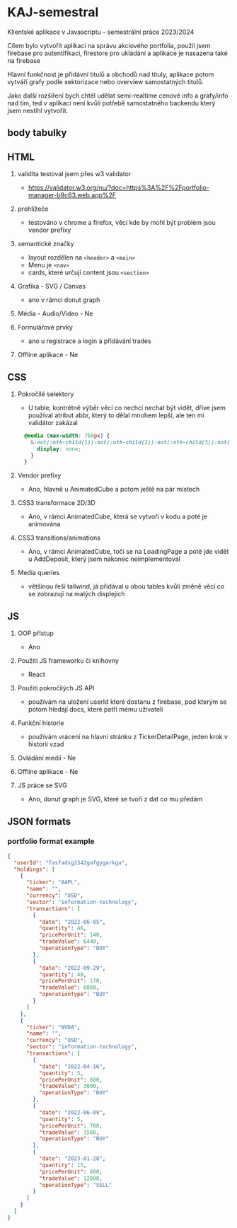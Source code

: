 # KAJ-semestral

Klientské aplikace v Javascriptu - semestrální práce 2023/2024

Cílem bylo vytvořit aplikaci na správu akciového portfolia, použil jsem firebase pro autentifikaci, firestore pro ukládání a aplikace je nasazena také na firebase

Hlavní funkčnost je přidávní titulů a obchodů nad tituly, aplikace potom vytváří grafy podle sektorizace nebo overview samostatných titulů.

Jako další rozšíření bych chtěl udělat semi-realtime cenové info a grafy/info nad tím, ted v aplikaci není kvůli potřebě samostatného backendu který jsem nestihl vytvořit.

## body tabulky

## HTML 

1) validita
testoval jsem přes w3 validator
    * https://validator.w3.org/nu/?doc=https%3A%2F%2Fportfolio-manager-b9c63.web.app%2F

2) prohlížeče
    * testováno v chrome a firefox, věci kde by mohl být problém jsou vendor prefixy

3) semantické značky
    * layout rozdělen na `<header>` a `<main>`
    * Menu je `<nav>`
    * cards, které určují content jsou `<section>`

4) Grafika - SVG / Canvas
    * ano v rámci donut graph

5) Média - Audio/Video - Ne

5) Formulářové prvky
    * ano u registrace a login a přidávání trades

6) Offline aplikace - Ne

## CSS

1) Pokročilé selektory
    * U table, kontrétně výběr věcí co nechci nechat být vidět, dříve jsem používal atribut abbr, který to dělal mnohem lepší, ale ten mi validátor zakázal
    ```css
      @media (max-width: 768px) {
        &:not(:nth-child(1)):not(:nth-child(2)):not(:nth-child(3)):not(:nth-child(5)) {
          display: none;
        }
      }
    ```

2) Vendor prefixy
    * Ano, hlavně u AnimatedCube a potom ještě na pár místech
3) CSS3 transformace 2D/3D
    * Ano, v rámci AnimatedCube, která se vytvoří v kodu a poté je animována
4) CSS3 transitions/animations
    * Ano, v rámci AnimatedCube, točí se na LoadingPage a poté jde vidět u AddDeposit, který jsem nakonec neimplementoval
5) Media queries
    * většinou řeší tailwind, já přidával u obou tables kvůli změně věcí co se zobrazují na malých displejích

## JS 
1) OOP přístup
    * Ano
2) Použití JS frameworku či knihovny
    * React
3) Použití pokročilých JS API
    * používám na uložení userId které dostanu z firebase, pod kterým se potom hledají docs, které patří mému uživateli
4) Funkční historie
    * používám vrácení na hlavní stránku z TickerDetailPage, jeden krok v historii vzad

5) Ovládání medií - Ne
6) Offline aplikace - Ne
7) JS práce se SVG 
    * Ano, donut graph je SVG, které se tvoří z dat co mu předám 

## JSON formats

### portfolio format example

```json
{
  "userId": "fasfadsg2342gafgygarkga",
  "holdings": [
    {
      "ticker": "AAPL",
      "name": "",
      "currency": "USD",
      "sector": "information-technology",
      "transactions": [
        {
          "date": "2022-06-05",
          "quantity": 46,
          "pricePerUnit": 140,
          "tradeValue": 6440,
          "operationType": "BUY"
        },
        {
          "date": "2022-09-29",
          "quantity": 40,
          "pricePerUnit": 170,
          "tradeValue": 6800,
          "operationType": "BUY"
        }
      ]
    },
    {
      "ticker": "NVDA",
      "name": "",
      "currency": "USD",
      "sector": "information-technology",
      "transactions": [
        {
          "date": "2022-04-16",
          "quantity": 5,
          "pricePerUnit": 600,
          "tradeValue": 3000,
          "operationType": "BUY"
        },
        {
          "date": "2022-06-09",
          "quantity": 5,
          "pricePerUnit": 700,
          "tradeValue": 3500,
          "operationType": "BUY"
        },
        {
          "date": "2023-01-28",
          "quantity": 15,
          "pricePerUnit": 800,
          "tradeValue": 12000,
          "operationType": "SELL"
        }
      ]
    }
  ]
}
```
